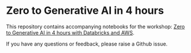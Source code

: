 # Zero to Generative AI in 4 hours

This repository contains accompanying notebooks for the workshop: [Zero to Generative AI in 4 hours with Databricks and AWS](https://catalog.workshops.aws/dare-genai-rag-databricks/en-US).

If you have any questions or feedback, please raise a Github issue. 

